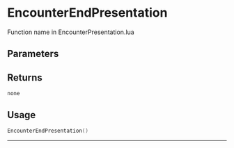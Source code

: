# EncounterEndPresentation

Function name in EncounterPresentation.lua

## Parameters

## Returns

`none`

## Usage

```lua
EncounterEndPresentation()
```

---
